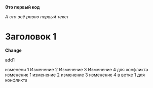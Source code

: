 **Это первый код**

*А это всё равно первый текст*

# Заголовок 1

**Change**

add1

изменени 1
Изменение 2
Изменение 3
Изменение 4 для конфликта   
изменение 1
изменение 2
изменение 3
изменение 4 в ветке 1 для конфликта
